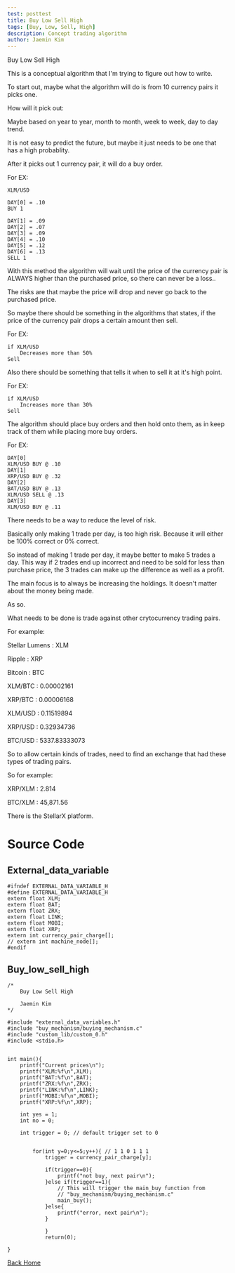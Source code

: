 ```yaml
---
test: posttest
title: Buy Low Sell High
tags: [Buy, Low, Sell, High]
description: Concept trading algorithm
author: Jaemin Kim
--- 
```


Buy Low Sell High

This is a conceptual algorithm that I'm trying to figure out how to write.

To start out, maybe what the algorithm will do is from 10 currency pairs it picks one. 

How will it pick out:

Maybe based on year to year, month to month, week to week, day to day trend.

It is not easy to predict the future, but maybe it just needs to be one that has a high probablity.

After it picks out 1 currency pair, it will do a buy order.

For EX: 

	XLM/USD

	DAY[0] = .10
	BUY 1

	DAY[1] = .09
	DAY[2] = .07
	DAY[3] = .09
	DAY[4] = .10
	DAY[5] = .12
	DAY[6] = .13
	SELL 1

With this method the algorithm will wait until the price of the currency pair is ALWAYS higher than the purchased price, so there can never be a loss..

The risks are that maybe the price will drop and never go back to the purchased price.

So maybe there should be something in the algorithms that states, if the price of the currency pair drops a certain amount then sell.

For EX:

	if XLM/USD
		Decreases more than 50%
	Sell

Also there should be something that tells it when to sell it at it's high point.

For EX:

	if XLM/USD
		Increases more than 30%
	Sell

The algorithm should place buy orders and then hold onto them, as in keep track of them while placing more buy orders.

For EX:
	
	DAY[0]
	XLM/USD BUY @ .10
	DAY[1]
	XRP/USD BUY @ .32
	DAY[2]
	BAT/USD BUY @ .13
	XLM/USD SELL @ .13
	DAY[3]
	XLM/USD BUY @ .11

There needs to be a way to reduce the level of risk.

Basically only making 1 trade per day, is too high risk. Because it will either be 100% correct or 0% correct.

So instead of making 1 trade per day, it maybe better to make 5 trades a day. This way if 2 trades end up incorrect and need to be sold for less than purchase price, the 3 trades can make up the difference as well as a profit.

The main focus is to always be increasing the holdings. It doesn't matter about the money being made.

As so.

What needs to be done is trade against other crytocurrency trading pairs.

For example:

Stellar Lumens : XLM

Ripple : XRP

Bitcoin : BTC

XLM/BTC : 0.00002161

XRP/BTC : 0.00006168

XLM/USD : 0.11519894

XRP/USD : 0.32934736

BTC/USD : 5337.83333073

So to allow certain kinds of trades, need to find an exchange that had these types of trading pairs.

So for example:

XRP/XLM : 2.814

BTC/XLM : 45,871.56

There is the StellarX platform.

# Source Code

## External_data_variable

	#ifndef EXTERNAL_DATA_VARIABLE_H
	#define EXTERNAL_DATA_VARIABLE_H
	extern float XLM;
	extern float BAT;
	extern float ZRX;
	extern float LINK;
	extern float MOBI;
	extern float XRP;
	extern int currency_pair_charge[];
	// extern int machine_node[];
	#endif

## Buy_low_sell_high

	/* 
		Buy Low Sell High
		
		Jaemin Kim
	*/

	#include "external_data_variables.h"
	#include "buy_mechanism/buying_mechanism.c"
	#include "custom_lib/custom_0.h"
	#include <stdio.h>


	int main(){
		printf("Current prices\n");
		printf("XLM:%f\n",XLM);
		printf("BAT:%f\n",BAT);
		printf("ZRX:%f\n",ZRX);
		printf("LINK:%f\n",LINK);
		printf("MOBI:%f\n",MOBI);
		printf("XRP:%f\n",XRP);	
		
		int yes = 1;
		int no = 0;

		int trigger = 0; // default trigger set to 0


			for(int y=0;y<=5;y++){ // 1 1 0 1 1 1
				trigger = currency_pair_charge[y];

				if(trigger==0){
					printf("not buy, next pair\n");
				}else if(trigger==1){
					// This will trigger the main_buy function from
					// "buy_mechanism/buying_mechanism.c"
					main_buy();
				}else{
					printf("error, next pair\n");
				}

				}
				return(0);

	}

[Back Home](https://jaemnkm.github.io/jekyll-now/)
